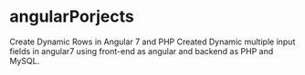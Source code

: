 # angularPorjects
Create Dynamic Rows in Angular 7 and PHP
Created Dynamic multiple input fields in angular7 using front-end as angular and backend as PHP and MySQL.

